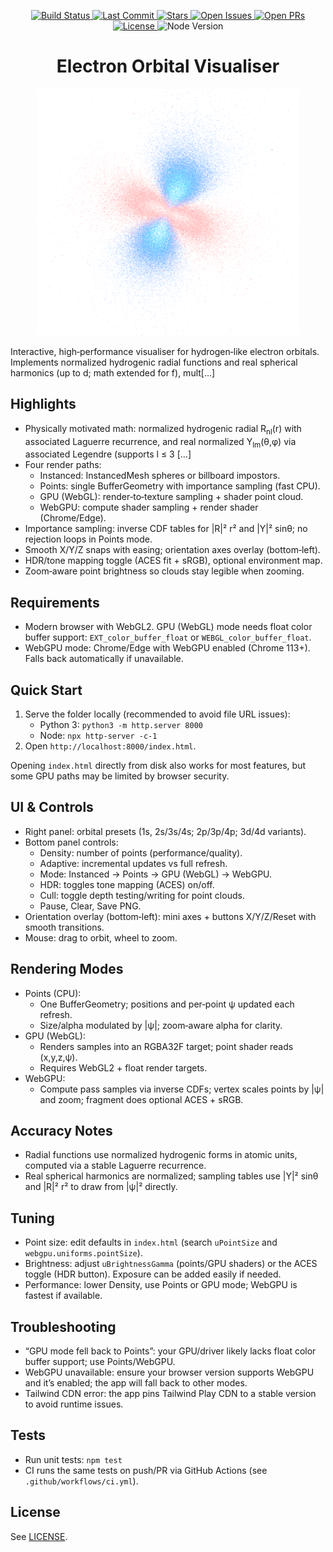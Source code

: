 <p align="center">
  <a href="https://github.com/stef1949/Electron-Orbital-Simulator/actions/workflows/ci.yml">
    <img alt="Build Status" src="https://github.com/stef1949/Electron-Orbital-Simulator/actions/workflows/ci.yml/badge.svg">
  </a>
  <a href="https://github.com/stef1949/Electron-Orbital-Simulator/commits/main">
    <img alt="Last Commit" src="https://img.shields.io/github/last-commit/stef1949/Electron-Orbital-Simulator">
  </a>
  <a href="https://github.com/stef1949/Electron-Orbital-Simulator/stargazers">
    <img alt="Stars" src="https://img.shields.io/github/stars/stef1949/Electron-Orbital-Simulator">
  </a>
  <a href="https://github.com/stef1949/Electron-Orbital-Simulator/issues">
    <img alt="Open Issues" src="https://img.shields.io/github/issues/stef1949/Electron-Orbital-Simulator">

  </a>
  <a href="https://github.com/stef1949/Electron-Orbital-Simulator/pulls">
    <img alt="Open PRs" src="https://img.shields.io/github/issues-pr/stef1949/Electron-Orbital-Simulator">
  </a>
  
  <a href="https://github.com/stef1949/Electron-Orbital-Simulator/blob/main/LICENSE">
    <img alt="License" src="https://img.shields.io/github/license/stef1949/Electron-Orbital-Simulator">
  </a>
  <img alt="Node Version" src="https://img.shields.io/badge/node-20.x-339933?logo=node.js&logoColor=white">
</p>

<h1 align="center">Electron Orbital Visualiser</h1>
<p align="center">
  <img src="assets/orbital_screenshot.png" alt="Electron Orbital" width="420" />
</p>

Interactive, high‑performance visualiser for hydrogen‑like electron orbitals. Implements normalized hydrogenic radial functions and real spherical harmonics (up to d; math extended for f), mult[...]

## Highlights
- Physically motivated math: normalized hydrogenic radial R<sub>nl</sub>(r) with associated Laguerre recurrence, and real normalized Y<sub>lm</sub>(θ,φ) via associated Legendre (supports l ≤ 3 [...]
- Four render paths:
  - Instanced: InstancedMesh spheres or billboard impostors.
  - Points: single BufferGeometry with importance sampling (fast CPU).
  - GPU (WebGL): render‑to‑texture sampling + shader point cloud.
  - WebGPU: compute shader sampling + render shader (Chrome/Edge).
- Importance sampling: inverse CDF tables for |R|² r² and |Y|² sinθ; no rejection loops in Points mode.
- Smooth X/Y/Z snaps with easing; orientation axes overlay (bottom‑left).
- HDR/tone mapping toggle (ACES fit + sRGB), optional environment map.
- Zoom‑aware point brightness so clouds stay legible when zooming.

## Requirements
- Modern browser with WebGL2. GPU (WebGL) mode needs float color buffer support: `EXT_color_buffer_float` or `WEBGL_color_buffer_float`.
- WebGPU mode: Chrome/Edge with WebGPU enabled (Chrome 113+). Falls back automatically if unavailable.

## Quick Start
1. Serve the folder locally (recommended to avoid file URL issues):
   - Python 3: `python3 -m http.server 8000`
   - Node: `npx http-server -c-1`
2. Open `http://localhost:8000/index.html`.

Opening `index.html` directly from disk also works for most features, but some GPU paths may be limited by browser security.

## UI & Controls
- Right panel: orbital presets (1s, 2s/3s/4s; 2p/3p/4p; 3d/4d variants).
- Bottom panel controls:
  - Density: number of points (performance/quality).
  - Adaptive: incremental updates vs full refresh.
  - Mode: Instanced → Points → GPU (WebGL) → WebGPU.
  - HDR: toggles tone mapping (ACES) on/off.
  - Cull: toggle depth testing/writing for point clouds.
  - Pause, Clear, Save PNG.
- Orientation overlay (bottom‑left): mini axes + buttons X/Y/Z/Reset with smooth transitions.
- Mouse: drag to orbit, wheel to zoom.

## Rendering Modes
- Points (CPU):
  - One BufferGeometry; positions and per‑point ψ updated each refresh.
  - Size/alpha modulated by |ψ|; zoom‑aware alpha for clarity.
- GPU (WebGL):
  - Renders samples into an RGBA32F target; point shader reads (x,y,z,ψ).
  - Requires WebGL2 + float render targets.
- WebGPU:
  - Compute pass samples via inverse CDFs; vertex scales points by |ψ| and zoom; fragment does optional ACES + sRGB.

## Accuracy Notes
- Radial functions use normalized hydrogenic forms in atomic units, computed via a stable Laguerre recurrence.
- Real spherical harmonics are normalized; sampling tables use |Y|² sinθ and |R|² r² to draw from |ψ|² directly.

## Tuning
- Point size: edit defaults in `index.html` (search `uPointSize` and `webgpu.uniforms.pointSize`).
- Brightness: adjust `uBrightnessGamma` (points/GPU shaders) or the ACES toggle (HDR button). Exposure can be added easily if needed.
- Performance: lower Density, use Points or GPU mode; WebGPU is fastest if available.

## Troubleshooting
- “GPU mode fell back to Points”: your GPU/driver likely lacks float color buffer support; use Points/WebGPU.
- WebGPU unavailable: ensure your browser version supports WebGPU and it’s enabled; the app will fall back to other modes.
- Tailwind CDN error: the app pins Tailwind Play CDN to a stable version to avoid runtime issues.

## Tests
- Run unit tests: `npm test`
- CI runs the same tests on push/PR via GitHub Actions (see `.github/workflows/ci.yml`).

## License
See [LICENSE](LICENSE).

<!--
Optional future badges you can add later:
- Release: https://img.shields.io/github/v/release/stef1949/Electron-Orbital-Simulator
- CodeQL: (add a codeql.yml workflow) https://github.com/stef1949/Electron-Orbital-Simulator/actions/workflows/codeql.yml/badge.svg
- Coverage (after integrating a tool like c8 + Codecov): https://img.shields.io/codecov/c/github/stef1949/Electron-Orbital-Simulator
-->
